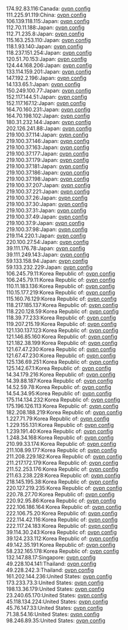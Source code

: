 174.92.83.116:Canada: [ovpn config](vpn/174_92_83_116.ovpn)  
111.225.91.119:China: [ovpn config](vpn/111_225_91_119.ovpn)  
106.139.118.115:Japan: [ovpn config](vpn/106_139_118_115.ovpn)  
112.70.11.188:Japan: [ovpn config](vpn/112_70_11_188.ovpn)  
112.71.235.8:Japan: [ovpn config](vpn/112_71_235_8.ovpn)  
115.163.253.110:Japan: [ovpn config](vpn/115_163_253_110.ovpn)  
118.1.93.140:Japan: [ovpn config](vpn/118_1_93_140.ovpn)  
118.237.151.254:Japan: [ovpn config](vpn/118_237_151_254.ovpn)  
120.51.70.153:Japan: [ovpn config](vpn/120_51_70_153.ovpn)  
124.44.168.206:Japan: [ovpn config](vpn/124_44_168_206.ovpn)  
133.114.159.201:Japan: [ovpn config](vpn/133_114_159_201.ovpn)  
147.192.2.196:Japan: [ovpn config](vpn/147_192_2_196.ovpn)  
14.133.65.1:Japan: [ovpn config](vpn/14_133_65_1.ovpn)  
150.249.100.77:Japan: [ovpn config](vpn/150_249_100_77.ovpn)  
152.117.144.51:Japan: [ovpn config](vpn/152_117_144_51.ovpn)  
152.117.167.12:Japan: [ovpn config](vpn/152_117_167_12.ovpn)  
164.70.160.231:Japan: [ovpn config](vpn/164_70_160_231.ovpn)  
164.70.198.102:Japan: [ovpn config](vpn/164_70_198_102.ovpn)  
180.31.232.144:Japan: [ovpn config](vpn/180_31_232_144.ovpn)  
202.126.241.88:Japan: [ovpn config](vpn/202_126_241_88.ovpn)  
219.100.37.114:Japan: [ovpn config](vpn/219_100_37_114.ovpn)  
219.100.37.146:Japan: [ovpn config](vpn/219_100_37_146.ovpn)  
219.100.37.163:Japan: [ovpn config](vpn/219_100_37_163.ovpn)  
219.100.37.177:Japan: [ovpn config](vpn/219_100_37_177.ovpn)  
219.100.37.179:Japan: [ovpn config](vpn/219_100_37_179.ovpn)  
219.100.37.181:Japan: [ovpn config](vpn/219_100_37_181.ovpn)  
219.100.37.186:Japan: [ovpn config](vpn/219_100_37_186.ovpn)  
219.100.37.198:Japan: [ovpn config](vpn/219_100_37_198.ovpn)  
219.100.37.207:Japan: [ovpn config](vpn/219_100_37_207.ovpn)  
219.100.37.221:Japan: [ovpn config](vpn/219_100_37_221.ovpn)  
219.100.37.26:Japan: [ovpn config](vpn/219_100_37_26.ovpn)  
219.100.37.30:Japan: [ovpn config](vpn/219_100_37_30.ovpn)  
219.100.37.31:Japan: [ovpn config](vpn/219_100_37_31.ovpn)  
219.100.37.49:Japan: [ovpn config](vpn/219_100_37_49.ovpn)  
219.100.37.9:Japan: [ovpn config](vpn/219_100_37_9.ovpn)  
219.100.37.98:Japan: [ovpn config](vpn/219_100_37_98.ovpn)  
219.114.220.1:Japan: [ovpn config](vpn/219_114_220_1.ovpn)  
220.100.27.54:Japan: [ovpn config](vpn/220_100_27_54.ovpn)  
39.111.176.78:Japan: [ovpn config](vpn/39_111_176_78.ovpn)  
39.111.249.143:Japan: [ovpn config](vpn/39_111_249_143.ovpn)  
59.133.158.94:Japan: [ovpn config](vpn/59_133_158_94.ovpn)  
59.133.232.229:Japan: [ovpn config](vpn/59_133_232_229.ovpn)  
106.245.79.11:Korea Republic of: [ovpn config](vpn/106_245_79_11.ovpn)  
106.245.79.11:Korea Republic of: [ovpn config](vpn/106_245_79_11.ovpn)  
110.11.183.136:Korea Republic of: [ovpn config](vpn/110_11_183_136.ovpn)  
110.15.177.219:Korea Republic of: [ovpn config](vpn/110_15_177_219.ovpn)  
115.160.76.129:Korea Republic of: [ovpn config](vpn/115_160_76_129.ovpn)  
118.217.185.137:Korea Republic of: [ovpn config](vpn/118_217_185_137.ovpn)  
118.220.128.59:Korea Republic of: [ovpn config](vpn/118_220_128_59.ovpn)  
118.39.77.233:Korea Republic of: [ovpn config](vpn/118_39_77_233.ovpn)  
119.207.215.19:Korea Republic of: [ovpn config](vpn/119_207_215_19.ovpn)  
121.130.137.123:Korea Republic of: [ovpn config](vpn/121_130_137_123.ovpn)  
121.146.85.160:Korea Republic of: [ovpn config](vpn/121_146_85_160.ovpn)  
121.182.38.199:Korea Republic of: [ovpn config](vpn/121_182_38_199.ovpn)  
121.67.47.230:Korea Republic of: [ovpn config](vpn/121_67_47_230.ovpn)  
121.67.47.230:Korea Republic of: [ovpn config](vpn/121_67_47_230.ovpn)  
125.136.69.251:Korea Republic of: [ovpn config](vpn/125_136_69_251.ovpn)  
125.142.67.1:Korea Republic of: [ovpn config](vpn/125_142_67_1.ovpn)  
14.34.179.216:Korea Republic of: [ovpn config](vpn/14_34_179_216.ovpn)  
14.39.88.187:Korea Republic of: [ovpn config](vpn/14_39_88_187.ovpn)  
14.52.59.78:Korea Republic of: [ovpn config](vpn/14_52_59_78.ovpn)  
14.54.34.95:Korea Republic of: [ovpn config](vpn/14_54_34_95.ovpn)  
175.114.134.232:Korea Republic of: [ovpn config](vpn/175_114_134_232.ovpn)  
175.196.126.113:Korea Republic of: [ovpn config](vpn/175_196_126_113.ovpn)  
182.208.188.219:Korea Republic of: [ovpn config](vpn/182_208_188_219.ovpn)  
1.227.71.79:Korea Republic of: [ovpn config](vpn/1_227_71_79.ovpn)  
1.229.155.131:Korea Republic of: [ovpn config](vpn/1_229_155_131.ovpn)  
1.239.191.40:Korea Republic of: [ovpn config](vpn/1_239_191_40.ovpn)  
1.248.34.168:Korea Republic of: [ovpn config](vpn/1_248_34_168.ovpn)  
210.99.33.174:Korea Republic of: [ovpn config](vpn/210_99_33_174.ovpn)  
211.108.99.177:Korea Republic of: [ovpn config](vpn/211_108_99_177.ovpn)  
211.208.229.182:Korea Republic of: [ovpn config](vpn/211_208_229_182.ovpn)  
211.217.172.179:Korea Republic of: [ovpn config](vpn/211_217_172_179.ovpn)  
211.52.253.176:Korea Republic of: [ovpn config](vpn/211_52_253_176.ovpn)  
211.63.238.228:Korea Republic of: [ovpn config](vpn/211_63_238_228.ovpn)  
218.145.195.38:Korea Republic of: [ovpn config](vpn/218_145_195_38.ovpn)  
220.127.219.235:Korea Republic of: [ovpn config](vpn/220_127_219_235.ovpn)  
220.78.27.70:Korea Republic of: [ovpn config](vpn/220_78_27_70.ovpn)  
220.92.95.86:Korea Republic of: [ovpn config](vpn/220_92_95_86.ovpn)  
222.106.186.164:Korea Republic of: [ovpn config](vpn/222_106_186_164.ovpn)  
222.106.75.20:Korea Republic of: [ovpn config](vpn/222_106_75_20.ovpn)  
222.114.42.116:Korea Republic of: [ovpn config](vpn/222_114_42_116.ovpn)  
222.117.24.183:Korea Republic of: [ovpn config](vpn/222_117_24_183.ovpn)  
39.114.30.243:Korea Republic of: [ovpn config](vpn/39_114_30_243.ovpn)  
39.124.233.112:Korea Republic of: [ovpn config](vpn/39_124_233_112.ovpn)  
49.142.35.191:Korea Republic of: [ovpn config](vpn/49_142_35_191.ovpn)  
58.232.165.178:Korea Republic of: [ovpn config](vpn/58_232_165_178.ovpn)  
132.147.88.17:Singapore: [ovpn config](vpn/132_147_88_17.ovpn)  
49.228.104.141:Thailand: [ovpn config](vpn/49_228_104_141.ovpn)  
49.228.242.3:Thailand: [ovpn config](vpn/49_228_242_3.ovpn)  
161.202.144.236:United States: [ovpn config](vpn/161_202_144_236.ovpn)  
173.233.73.3:United States: [ovpn config](vpn/173_233_73_3.ovpn)  
198.13.36.179:United States: [ovpn config](vpn/198_13_36_179.ovpn)  
23.240.65.170:United States: [ovpn config](vpn/23_240_65_170.ovpn)  
45.118.134.224:United States: [ovpn config](vpn/45_118_134_224.ovpn)  
45.76.147.33:United States: [ovpn config](vpn/45_76_147_33.ovpn)  
71.38.54.16:United States: [ovpn config](vpn/71_38_54_16.ovpn)  
98.246.89.35:United States: [ovpn config](vpn/98_246_89_35.ovpn)  
